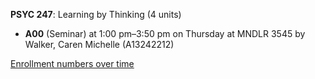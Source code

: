 **PSYC 247**: Learning by Thinking (4 units)

- **A00** (Seminar) at 1:00 pm–3:50 pm on Thursday at MNDLR 3545 by Walker, Caren Michelle (A13242212)

[Enrollment numbers over time](./PSYC247.tsv)
